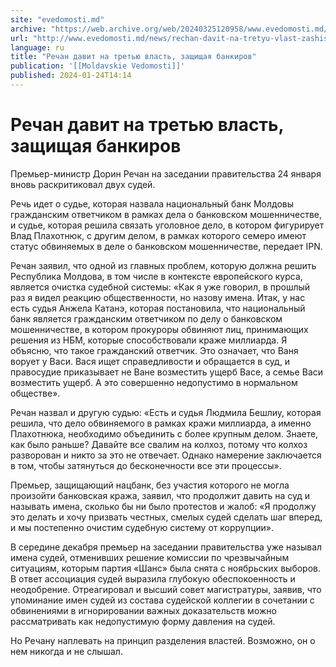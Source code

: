 ```yaml
---
site: "evedomosti.md"
archive: "https://web.archive.org/web/20240325120958/www.evedomosti.md/news/rechan-davit-na-tretyu-vlast-zashishaya-bankirov"
url: "http://www.evedomosti.md/news/rechan-davit-na-tretyu-vlast-zashishaya-bankirov"
language: ru
title: "Речан давит на третью власть, защищая банкиров"
publication: '[[Moldavskie Vedomosti]]'
published: 2024-01-24T14:14
---
```


# Речан давит на третью власть, защищая банкиров

Премьер-министр Дорин Речан на заседании правительства 24 января вновь раскритиковал двух судей.

Речь идет о судье, которая назвала национальный банк Молдовы гражданским ответчиком в рамках дела о банковском мошенничестве, и судье, которая решила связать уголовное дело, в котором фигурирует Влад Плахотнюк, с другим делом, в рамках которого семеро имеют статус обвиняемых в деле о банковском мошенничестве, передает IPN.

Речан заявил, что одной из главных проблем, которую должна решить Республика Молдова, в том числе в контексте европейского курса, является очистка судебной системы: «Как я уже говорил, в прошлый раз я видел реакцию общественности, но назову имена. Итак, у нас есть судья Анжела Катанэ, которая постановила, что национальный банк является гражданским ответчиком по делу о банковском мошенничестве, в котором прокуроры обвиняют лиц, принимающих решения из НБМ, которые способствовали краже миллиарда. Я объясню, что такое гражданский ответчик. Это означает, что Ваня ворует у Васи. Вася ищет справедливости и обращается в суд, и правосудие приказывает не Ване возместить ущерб Васе, а семье Васи возместить ущерб. А это совершенно недопустимо в нормальном обществе».

Речан назвал и другую судью: «Есть и судья Людмила Бешлиу, которая решила, что дело обвиняемого в рамках кражи миллиарда, а именно Плахотнюка, необходимо объединить с более крупным делом. Знаете, как было раньше? Давайте все свалим на колхоз, потому что колхоз разворован и никто за это не отвечает. Однако намерение заключается в том, чтобы затянуться до бесконечности все эти процессы».

Премьер, защищающий нацбанк, без участия которого не могла произойти банковская кража, заявил, что продолжит давить на суд и называть имена, сколько бы ни было протестов и жалоб: «Я продолжу это делать и хочу призвать честных, смелых судей сделать шаг вперед, и мы постепенно очистим судебную систему от коррупции».

В середине декабря премьер на заседании правительства уже называл имена судей, отменивших решение комиссии по чрезвычайным ситуациям, которым партия «Шанс» была снята с ноябрьских выборов. В ответ ассоциация судей выразила глубокую обеспокоенность и неодобрение. Отреагировал и высший совет магистратуры, заявив, что упоминание имен судей из состава судейской коллегии в сочетании с обвинениями в игнорировании важных доказательств можно рассматривать как недопустимую форму давления на судей.

Но Речану наплевать на принцип разделения властей. Возможно, он о нем никогда и не слышал.